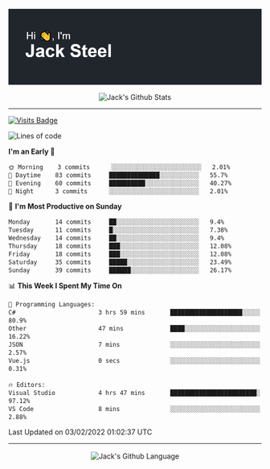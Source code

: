 <p align="center">
  <img align="center" src="https://github.com/JackSteel97/JackSteel97/blob/main/header.png?raw=true" alt="Hi, I'm Jack Steel" /> 
 </p>
<p align="center">
 <img align="center" src="https://github-readme-stats.vercel.app/api?username=jacksteel97&show_icons=true&count_private=true&theme=dracula" alt="Jack's Github Stats" /> 
</p>

<hr/>

[![Visits Badge](https://badges.pufler.dev/visits/JackSteel97/JackSteel97?color=blue&label=Profile%20Visits)](https://github.com/JackSteel97)
<!--START_SECTION:waka-->
![Lines of code](https://img.shields.io/badge/From%20Hello%20World%20I%27ve%20Written-903%20Thousand%20lines%20of%20code-blue)

**I'm an Early 🐤** 

```text
🌞 Morning    3 commits      ░░░░░░░░░░░░░░░░░░░░░░░░░   2.01% 
🌆 Daytime    83 commits     ██████████████░░░░░░░░░░░   55.7% 
🌃 Evening    60 commits     ██████████░░░░░░░░░░░░░░░   40.27% 
🌙 Night      3 commits      ░░░░░░░░░░░░░░░░░░░░░░░░░   2.01%

```
📅 **I'm Most Productive on Sunday** 

```text
Monday       14 commits     ██░░░░░░░░░░░░░░░░░░░░░░░   9.4% 
Tuesday      11 commits     █░░░░░░░░░░░░░░░░░░░░░░░░   7.38% 
Wednesday    14 commits     ██░░░░░░░░░░░░░░░░░░░░░░░   9.4% 
Thursday     18 commits     ███░░░░░░░░░░░░░░░░░░░░░░   12.08% 
Friday       18 commits     ███░░░░░░░░░░░░░░░░░░░░░░   12.08% 
Saturday     35 commits     █████░░░░░░░░░░░░░░░░░░░░   23.49% 
Sunday       39 commits     ██████░░░░░░░░░░░░░░░░░░░   26.17%

```


📊 **This Week I Spent My Time On** 

```text
💬 Programming Languages: 
C#                       3 hrs 59 mins       ████████████████████░░░░░   80.9% 
Other                    47 mins             ████░░░░░░░░░░░░░░░░░░░░░   16.22% 
JSON                     7 mins              ░░░░░░░░░░░░░░░░░░░░░░░░░   2.57% 
Vue.js                   0 secs              ░░░░░░░░░░░░░░░░░░░░░░░░░   0.31%

🔥 Editors: 
Visual Studio            4 hrs 47 mins       ████████████████████████░   97.12% 
VS Code                  8 mins              ░░░░░░░░░░░░░░░░░░░░░░░░░   2.88%

```


 Last Updated on 03/02/2022 01:02:37 UTC
<!--END_SECTION:waka-->

<hr/>

<p align="center">
    <img align="center" src="https://github-readme-stats.vercel.app/api/top-langs/?username=jacksteel97&langs_count=10&layout=compact&theme=dracula" alt="Jack's Github Language" /> 
</p>
